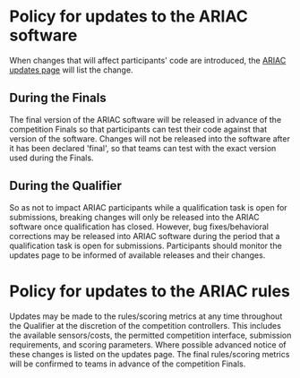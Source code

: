 # Policy for updates to the ARIAC software

When changes that will affect participants' code are introduced, the [ARIAC updates page](https://bitbucket.org/osrf/ariac/wiki/2019/updates) will list the change.

## During the Finals
The final version of the ARIAC software will be released in advance of the competition Finals so that participants can test their code against that version of the software.
Changes will not be released into the software after it has been declared 'final', so that teams can test with the exact version used during the Finals.

## During the Qualifier
So as not to impact ARIAC participants while a qualification task is open for submissions, breaking changes will only be released into the ARIAC software once qualification has closed.
However, bug fixes/behavioral corrections may be released into ARIAC software during the period that a qualification task is open for submissions.
Participants should monitor the updates page to be informed of available releases and their changes.

# Policy for updates to the ARIAC rules

Updates may be made to the rules/scoring metrics at any time throughout the Qualifier at the discretion of the competition controllers.
This includes the available sensors/costs, the permitted competition interface, submission requirements, and scoring parameters.
Where possible advanced notice of these changes is listed on the updates page.
The final rules/scoring metrics will be confirmed to teams in advance of the competition Finals.